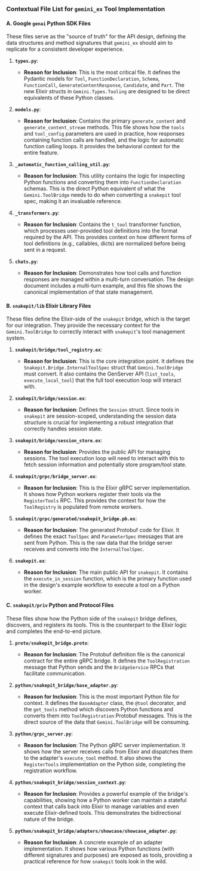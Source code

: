 ### **Contextual File List for `gemini_ex` Tool Implementation**

#### A. Google `genai` Python SDK Files

These files serve as the "source of truth" for the API design, defining the data structures and method signatures that `gemini_ex` should aim to replicate for a consistent developer experience.

1.  **`types.py`**:
    *   **Reason for Inclusion**: This is the most critical file. It defines the Pydantic models for `Tool`, `FunctionDeclaration`, `Schema`, `FunctionCall`, `GenerateContentResponse`, `Candidate`, and `Part`. The new Elixir structs in `Gemini.Types.Tooling` are designed to be direct equivalents of these Python classes.

2.  **`models.py`**:
    *   **Reason for Inclusion**: Contains the primary `generate_content` and `generate_content_stream` methods. This file shows how the `tools` and `tool_config` parameters are used in practice, how responses containing function calls are handled, and the logic for automatic function calling loops. It provides the behavioral context for the entire feature.

3.  **`_automatic_function_calling_util.py`**:
    *   **Reason for Inclusion**: This utility contains the logic for inspecting Python functions and converting them into `FunctionDeclaration` schemas. This is the direct Python equivalent of what the `Gemini.ToolBridge` needs to do when converting a `snakepit` tool spec, making it an invaluable reference.

4.  **`_transformers.py`**:
    *   **Reason for Inclusion**: Contains the `t_tool` transformer function, which processes user-provided tool definitions into the format required by the API. This provides context on how different forms of tool definitions (e.g., callables, dicts) are normalized before being sent in a request.

5.  **`chats.py`**:
    *   **Reason for Inclusion**: Demonstrates how tool calls and function responses are managed within a multi-turn conversation. The design document includes a multi-turn example, and this file shows the canonical implementation of that state management.

#### B. `snakepit/lib` Elixir Library Files

These files define the Elixir-side of the `snakepit` bridge, which is the target for our integration. They provide the necessary context for the `Gemini.ToolBridge` to correctly interact with `snakepit`'s tool management system.

1.  **`snakepit/bridge/tool_registry.ex`**:
    *   **Reason for Inclusion**: This is the core integration point. It defines the `Snakepit.Bridge.InternalToolSpec` struct that `Gemini.ToolBridge` must convert. It also contains the GenServer API (`list_tools`, `execute_local_tool`) that the full tool execution loop will interact with.

2.  **`snakepit/bridge/session.ex`**:
    *   **Reason for Inclusion**: Defines the `Session` struct. Since tools in `snakepit` are session-scoped, understanding the session data structure is crucial for implementing a robust integration that correctly handles session state.

3.  **`snakepit/bridge/session_store.ex`**:
    *   **Reason for Inclusion**: Provides the public API for managing sessions. The tool execution loop will need to interact with this to fetch session information and potentially store program/tool state.

4.  **`snakepit/grpc/bridge_server.ex`**:
    *   **Reason for Inclusion**: This is the Elixir gRPC server implementation. It shows how Python workers register their tools via the `RegisterTools` RPC. This provides the context for how the `ToolRegistry` is populated from remote workers.

5.  **`snakepit/grpc/generated/snakepit_bridge.pb.ex`**:
    *   **Reason for Inclusion**: The generated Protobuf code for Elixir. It defines the exact `ToolSpec` and `ParameterSpec` messages that are sent from Python. This is the raw data that the bridge server receives and converts into the `InternalToolSpec`.

6.  **`snakepit.ex`**:
    *   **Reason for Inclusion**: The main public API for `snakepit`. It contains the `execute_in_session` function, which is the primary function used in the design's example workflow to execute a tool on a Python worker.

#### C. `snakepit/priv` Python and Protocol Files

These files show how the Python side of the `snakepit` bridge defines, discovers, and registers its tools. This is the counterpart to the Elixir logic and completes the end-to-end picture.

1.  **`proto/snakepit_bridge.proto`**:
    *   **Reason for Inclusion**: The Protobuf definition file is the canonical contract for the entire gRPC bridge. It defines the `ToolRegistration` message that Python sends and the `BridgeService` RPCs that facilitate communication.

2.  **`python/snakepit_bridge/base_adapter.py`**:
    *   **Reason for Inclusion**: This is the most important Python file for context. It defines the `BaseAdapter` class, the `@tool` decorator, and the `get_tools` method which discovers Python functions and converts them into `ToolRegistration` Protobuf messages. This is the direct source of the data that `Gemini.ToolBridge` will be consuming.

3.  **`python/grpc_server.py`**:
    *   **Reason for Inclusion**: The Python gRPC server implementation. It shows how the server receives calls from Elixir and dispatches them to the adapter's `execute_tool` method. It also shows the `RegisterTools` implementation on the Python side, completing the registration workflow.

4.  **`python/snakepit_bridge/session_context.py`**:
    *   **Reason for Inclusion**: Provides a powerful example of the bridge's capabilities, showing how a Python worker can maintain a stateful context that calls back into Elixir to manage variables and even execute Elixir-defined tools. This demonstrates the bidirectional nature of the bridge.

5.  **`python/snakepit_bridge/adapters/showcase/showcase_adapter.py`**:
    *   **Reason for Inclusion**: A concrete example of an adapter implementation. It shows how various Python functions (with different signatures and purposes) are exposed as tools, providing a practical reference for how `snakepit` tools look in the wild.
